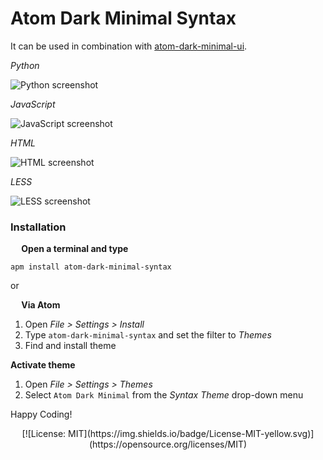 # Atom Dark Minimal Syntax

It can be used in combination with [atom-dark-minimal-ui](https://atom.io/themes/atom-dark-minimal-ui).

*Python*

![Python screenshot](https://i.imgur.com/mYpXoXZ.png)

*JavaScript*

![JavaScript screenshot](https://i.imgur.com/lpHQHCp.png)

*HTML*

![HTML screenshot](https://i.imgur.com/FzHpYwP.png)

*LESS*

![LESS screenshot](https://i.imgur.com/R4JiCa1.png)

### Installation
**<img src="https://atom.io/favicon.ico" width="14" height="14" /> Open a terminal and type**

```shell
apm install atom-dark-minimal-syntax
```

or

**<img src="https://atom.io/favicon.ico" width="14" height="14" /> Via Atom**  
  1. Open *File > Settings > Install*
  2. Type `atom-dark-minimal-syntax` and set the filter to *Themes*
  3. Find and install theme

**Activate theme**
  1. Open *File > Settings > Themes*
  2. Select `Atom Dark Minimal` from the *Syntax Theme* drop-down menu

Happy Coding!

<center>
[![License: MIT](https://img.shields.io/badge/License-MIT-yellow.svg)](https://opensource.org/licenses/MIT)
</center>
